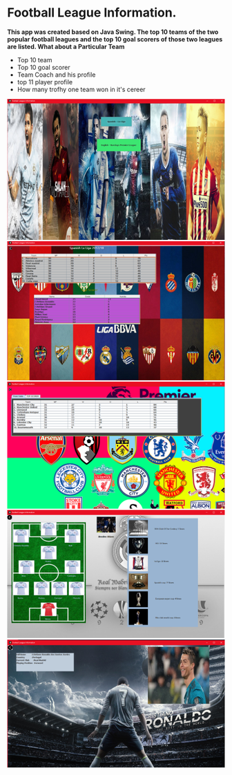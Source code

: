 # Football League Information.

**This app was created based on Java Swing. The top 10 teams of the two popular football leagues and the top 10 goal scorers of those two leagues are listed. What about a Particular Team**

 - Top 10 team
 - Top 10 goal scorer
 - Team Coach and his profile
 - top 11 player profile
 - How many trofhy one team won in it's cereer 
 
 ![](https://raw.githubusercontent.com/LIMON100/Football-League-Information/master/images/1.PNG)
 ![](https://raw.githubusercontent.com/LIMON100/Football-League-Information/master/images/2.PNG)
 ![](https://raw.githubusercontent.com/LIMON100/Football-League-Information/master/images/2.1.PNG)
 ![](https://raw.githubusercontent.com/LIMON100/Football-League-Information/master/images/3.PNG)
 ![](https://github.com/LIMON100/Football-League-Information/blob/master/images/4.PNG)
